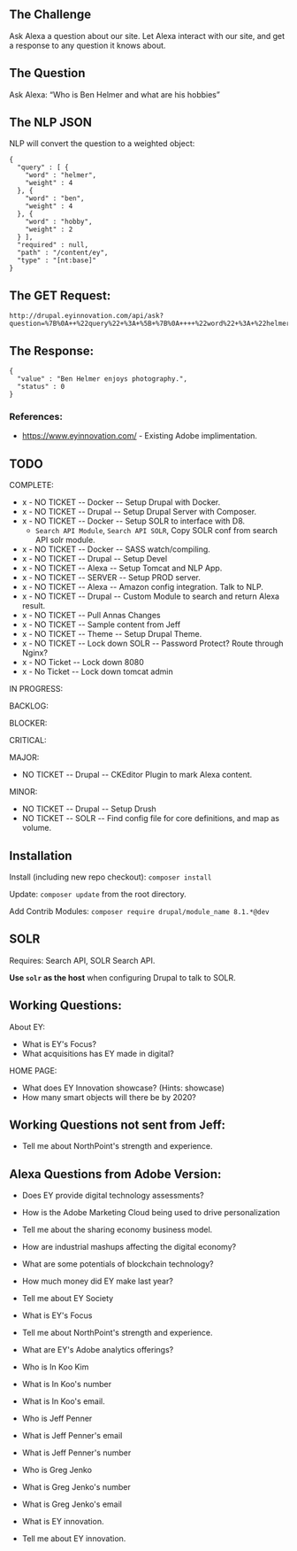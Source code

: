 
## The Challenge

Ask Alexa a question about our site. Let Alexa interact with our site, and get
a response to any question it knows about.


## The Question

Ask Alexa: “Who is Ben Helmer and what are his hobbies”


## The NLP JSON

NLP will convert the question to a weighted object:

```
{
  "query" : [ {
    "word" : "helmer",
    "weight" : 4
  }, {
    "word" : "ben",
    "weight" : 4
  }, {
    "word" : "hobby",
    "weight" : 2
  } ],
  "required" : null,
  "path" : "/content/ey",
  "type" : "[nt:base]"
}
```

## The GET Request:

```
http://drupal.eyinnovation.com/api/ask?question=%7B%0A++%22query%22+%3A+%5B+%7B%0A++++%22word%22+%3A+%22helmer%22%2C%0A++++%22weight%22+%3A+4%0A++%7D%2C+%7B%0A++++%22word%22+%3A+%22ben%22%2C%0A++++%22weight%22+%3A+4%0A++%7D%2C+%7B%0A++++%22word%22+%3A+%22hobby%22%2C%0A++++%22weight%22+%3A+2%0A++%7D+%5D%2C%0A++%22required%22+%3A+null%2C%0A++%22path%22+%3A+%22%2Fcontent%2Fey%22%2C%0A++%22type%22+%3A+%22%5Bnt%3Abase%5D%22%0A%7D
```

## The Response:
```
{
  "value" : "Ben Helmer enjoys photography.",
  "status" : 0
}
```


### References:

 - https://www.eyinnovation.com/ - Existing Adobe implimentation.



## TODO
COMPLETE:
- x - NO TICKET -- Docker -- Setup Drupal with Docker.
- x - NO TICKET -- Drupal -- Setup Drupal Server with Composer.
- x - NO TICKET -- Docker -- Setup SOLR to interface with D8.
    - `Search API Module`, `Search API SOLR`, Copy SOLR conf from search API solr module.
- x - NO TICKET -- Docker -- SASS watch/compiling.
- x - NO TICKET -- Drupal -- Setup Devel
- x - NO TICKET -- Alexa -- Setup Tomcat and NLP App.
- x - NO TICKET -- SERVER -- Setup PROD server.
- x - NO TICKET -- Alexa -- Amazon config integration. Talk to NLP.
- x - NO TICKET -- Drupal -- Custom Module to search and return Alexa result.
- x - NO TICKET -- Pull Annas Changes
- x - NO TICKET -- Sample content from Jeff
- x - NO TICKET -- Theme -- Setup Drupal Theme.
- x - NO TICKET -- Lock down SOLR -- Password Protect? Route through Nginx?
- x - NO Ticket -- Lock down 8080
- x - No Ticket -- Lock down tomcat admin

IN PROGRESS:

BACKLOG:

BLOCKER:

CRITICAL:

MAJOR:
- NO TICKET -- Drupal -- CKEditor Plugin to mark Alexa content.

MINOR:
- NO TICKET -- Drupal -- Setup Drush
- NO TICKET -- SOLR -- Find config file for core definitions, and map as volume.


## Installation

Install (including new repo checkout):
`composer install`

Update:
`composer update` from the root directory.

Add Contrib Modules:
`composer require drupal/module_name 8.1.*@dev`


## SOLR

Requires: Search API, SOLR Search API.

__Use `solr` as the host__ when configuring Drupal to talk to SOLR.


## Working Questions:

About EY:

 - What is EY's Focus?
 - What acquisitions has EY made in digital?

HOME PAGE:

 - What does EY Innovation showcase? (Hints: showcase)
 - How many smart objects will there be by 2020?


## Working Questions not sent from Jeff:

- Tell me about NorthPoint's strength and experience.




## Alexa Questions from Adobe Version:

- Does EY provide digital technology assessments?
- How is the Adobe Marketing Cloud being used to drive personalization
- Tell me about the sharing economy business model.
- How are industrial mashups affecting the digital economy?
- What are some potentials of blockchain technology?
- How much money did EY make last year?
- Tell me about EY Society
- What is EY's Focus
- Tell me about NorthPoint's strength and experience.
- What are EY's Adobe analytics offerings?


- Who is In Koo Kim
- What is In Koo's number
- What is In Koo's email.
- Who is Jeff Penner
- What is Jeff Penner's email
- What is Jeff Penner's number
- Who is Greg Jenko
- What is Greg Jenko's number
- What is Greg Jenko's email
- What is EY innovation.
- Tell me about EY innovation.
